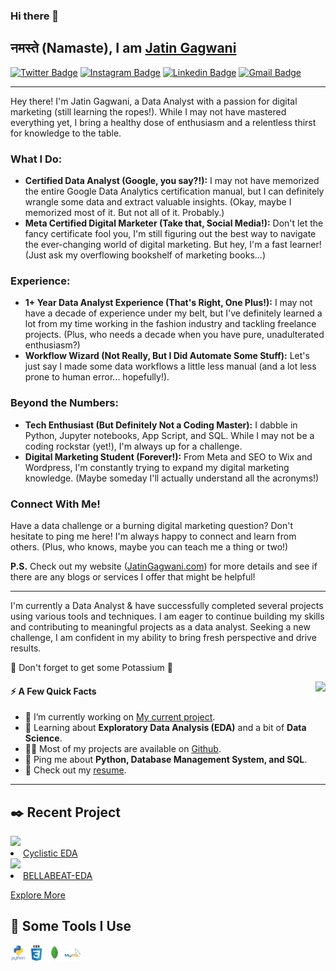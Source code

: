 ### Hi there 👋 
## नमस्ते (Namaste), I am [Jatin Gagwani](https://github.com/JatinGagwani/)

[![Twitter Badge](https://img.shields.io/badge/-@gagwani07-1ca0f1?style=flat-square&labelColor=1ca0f1&logo=twitter&logoColor=white&link=https://twitter.com/gagwani07)](https://twitter.com/gagwani07)
[![Instagram Badge](https://img.shields.io/badge/-@gagwani07-F44747?style=flat-square&labelColor=F44747&logo=instagram&logoColor=white&link=https://www.instagram.com/gagwani07/)](https://www.instagram.com/gagwani07/)
[![Linkedin Badge](https://img.shields.io/badge/-JatinGagwani-blue?style=flat-square&logo=Linkedin&logoColor=white&link=https://www.linkedin.com/in/jatin-gagwani-a92b53249/)](https://www.linkedin.com/in/jatin-gagwani-a92b53249/)
[![Gmail Badge](https://img.shields.io/badge/-gagwanijatin007@gmail.com-c14438?style=flat-square&logo=Gmail&logoColor=white&link=mailto:gagwanijatin007@gmail.com)](mailto:gagwanijatin007@gmail.com)

---

Hey there! I'm Jatin Gagwani, a Data Analyst with a passion for digital marketing (still learning the ropes!). While I may not have mastered everything yet, I bring a healthy dose of enthusiasm and a relentless thirst for knowledge to the table.

### What I Do:
- **Certified Data Analyst (Google, you say?!):** I may not have memorized the entire Google Data Analytics certification manual, but I can definitely wrangle some data and extract valuable insights. (Okay, maybe I memorized most of it. But not all of it. Probably.)
- **Meta Certified Digital Marketer (Take that, Social Media!):** Don't let the fancy certificate fool you, I'm still figuring out the best way to navigate the ever-changing world of digital marketing. But hey, I'm a fast learner! (Just ask my overflowing bookshelf of marketing books...)

### Experience:
- **1+ Year Data Analyst Experience (That's Right, One Plus!):** I may not have a decade of experience under my belt, but I've definitely learned a lot from my time working in the fashion industry and tackling freelance projects. (Plus, who needs a decade when you have pure, unadulterated enthusiasm?)
- **Workflow Wizard (Not Really, But I Did Automate Some Stuff):** Let's just say I made some data workflows a little less manual (and a lot less prone to human error... hopefully!).

### Beyond the Numbers:
- **Tech Enthusiast (But Definitely Not a Coding Master):** I dabble in Python, Jupyter notebooks, App Script, and SQL. While I may not be a coding rockstar (yet!), I'm always up for a challenge.
- **Digital Marketing Student (Forever!):** From Meta and SEO to Wix and Wordpress, I'm constantly trying to expand my digital marketing knowledge. (Maybe someday I'll actually understand all the acronyms!)

### Connect With Me!
Have a data challenge or a burning digital marketing question? Don't hesitate to ping me here! I'm always happy to connect and learn from others. (Plus, who knows, maybe you can teach me a thing or two!)

**P.S.** Check out my website ([JatinGagwani.com](https://JatinGagwani.github.io/)) for more details and see if there are any blogs or services I offer that might be helpful!

---

<p>I'm currently a Data Analyst & have successfully completed several projects using various tools and techniques. I am eager to continue building my skills and contributing to meaningful projects as a data analyst. Seeking a new challenge, I am confident in my ability to bring fresh perspective and drive results.

<p>🍌 Don't forget to get some Potassium 🍌</p>
<img align="right" src="https://media1.giphy.com/media/13HgwGsXF0aiGY/giphy.gif" />

<h4>⚡️ A Few Quick Facts</h4>
<ul>
<li>🔭 I’m currently working on <a href="https://github.com/JatinGagwani?tab=repositories">My current project</a>.</li>
<li>🧐 Learning about <strong>Exploratory Data Analysis (EDA)</strong> and a bit of <strong>Data Science</strong>.</li>
<li>👨‍💻 Most of my projects are available on <a href="https://github.com/JatinGagwani">Github</a>.</li>
<li>💬 Ping me about <strong>Python, Database Management System, and SQL</strong>.</li>
<li>📙 Check out my <a href="Jatin_resume.pdf (1).pdf">resume</a>.</li>
</ul>

---

<h2>✒️ Recent Project</h2>
    <img src="https://jatingagwani.github.io/Cyclistic-EDA/cycle.png">
    <li><a target="_blank" href="https://JatinGagwani.github.io/Cyclistic-EDA/">Cyclistic EDA</a></li>
    <img src="https://raw.githubusercontent.com/JatinGagwani/BELLABEAT-EDA/main/download.png">
    <li><a target="_blank" href="https://JatinGagwani.github.io/BELLABEAT-EDA/">BELLABEAT-EDA</a></li>

<p><a target="_blank" href="https://github.com/JatinGagwani?tab=repositories">Explore More</a></p>
<h2>🚀 Some Tools I Use</h2>
<p align="left">
<img src="https://raw.githubusercontent.com/devicons/devicon/master/icons/python/python-original-wordmark.svg" alt="python" width="25" height="25" />
<img src="https://raw.githubusercontent.com/devicons/devicon/master/icons/css3/css3-original-wordmark.svg" alt="css3" width="25" height="25" />
<img src="https://raw.githubusercontent.com/devicons/devicon/master/icons/mongodb/mongodb-original.svg" alt="mongodb" width="25" height="25" />
<img src="https://raw.githubusercontent.com/devicons/devicon/master/icons/mysql/mysql-original-wordmark.svg" alt="mysql" width="25" height="25" />

</p>
